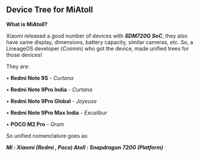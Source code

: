 ## Device Tree for MiAtoll

__What is MiAtoll?__

Xiaomi released a good number of devices with ___SDM720G SoC___, they also have same display, dimensions, battery capacity, similar cameras, etc. So, a LineageOS developer (_Cosmin_) who got the device, made unified trees for those devices!

They are: 

• __Redmi Note 9S__ - _Curtana_ 

• __Redmi Note 9Pro India__ - _Curtana_

• __Redmi Note 9Pro Global__ - _Joyeuse_

• __Redmi Note 9Pro Max India__ - _Excalibur_ 

• __POCO M2 Pro__ - _Gram_

So unified nomenclature goes as: 

___Mi : Xiaomi (Redmi , Poco) Atoll : Snapdragon 720G (Platform)___

